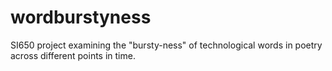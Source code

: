 wordburstyness
==============

SI650 project examining the "bursty-ness" of technological words in poetry across different points in time.